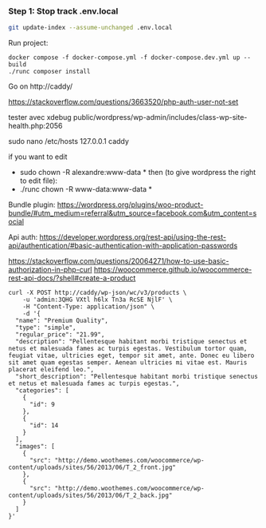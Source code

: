 ### Step 1: Stop track .env.local

```bash
git update-index --assume-unchanged .env.local
```

Run project:
```
docker compose -f docker-compose.yml -f docker-compose.dev.yml up --build
./runc composer install
```
Go on http://caddy/

https://stackoverflow.com/questions/3663520/php-auth-user-not-set

tester avec xdebug
public/wordpress/wp-admin/includes/class-wp-site-health.php:2056

sudo nano /etc/hosts
127.0.0.1       caddy

if you want to edit
- sudo chown -R alexandre:www-data *
then (to give wordpress the right to edit file):
- ./runc chown -R www-data:www-data *

Bundle plugin: https://wordpress.org/plugins/woo-product-bundle/#utm_medium=referral&utm_source=facebook.com&utm_content=social

Api auth: https://developer.wordpress.org/rest-api/using-the-rest-api/authentication/#basic-authentication-with-application-passwords

https://stackoverflow.com/questions/20064271/how-to-use-basic-authorization-in-php-curl
https://woocommerce.github.io/woocommerce-rest-api-docs/?shell#create-a-product
```
curl -X POST http://caddy/wp-json/wc/v3/products \
    -u 'admin:3QHG VXtl h6lx Tn3a RcSE NjlF' \
    -H "Content-Type: application/json" \
    -d '{
  "name": "Premium Quality",
  "type": "simple",
  "regular_price": "21.99",
  "description": "Pellentesque habitant morbi tristique senectus et netus et malesuada fames ac turpis egestas. Vestibulum tortor quam, feugiat vitae, ultricies eget, tempor sit amet, ante. Donec eu libero sit amet quam egestas semper. Aenean ultricies mi vitae est. Mauris placerat eleifend leo.",
  "short_description": "Pellentesque habitant morbi tristique senectus et netus et malesuada fames ac turpis egestas.",
  "categories": [
    {
      "id": 9
    },
    {
      "id": 14
    }
  ],
  "images": [
    {
      "src": "http://demo.woothemes.com/woocommerce/wp-content/uploads/sites/56/2013/06/T_2_front.jpg"
    },
    {
      "src": "http://demo.woothemes.com/woocommerce/wp-content/uploads/sites/56/2013/06/T_2_back.jpg"
    }
  ]
}'
```

